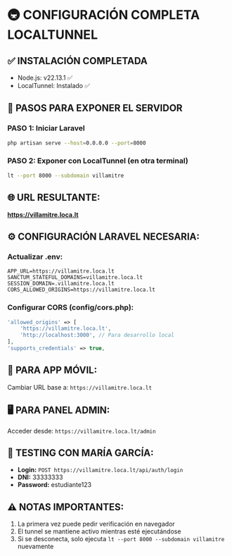 # 🚇 CONFIGURACIÓN COMPLETA LOCALTUNNEL

## ✅ INSTALACIÓN COMPLETADA
- Node.js: v22.13.1 ✅
- LocalTunnel: Instalado ✅

## 🚀 PASOS PARA EXPONER EL SERVIDOR

### PASO 1: Iniciar Laravel
```bash
php artisan serve --host=0.0.0.0 --port=8000
```

### PASO 2: Exponer con LocalTunnel (en otra terminal)
```bash
lt --port 8000 --subdomain villamitre
```

## 🌐 URL RESULTANTE:
**https://villamitre.loca.lt**

## ⚙️ CONFIGURACIÓN LARAVEL NECESARIA:

### Actualizar .env:
```env
APP_URL=https://villamitre.loca.lt
SANCTUM_STATEFUL_DOMAINS=villamitre.loca.lt
SESSION_DOMAIN=.villamitre.loca.lt
CORS_ALLOWED_ORIGINS=https://villamitre.loca.lt
```

### Configurar CORS (config/cors.php):
```php
'allowed_origins' => [
    'https://villamitre.loca.lt',
    'http://localhost:3000', // Para desarrollo local
],
'supports_credentials' => true,
```

## 📱 PARA APP MÓVIL:
Cambiar URL base a: `https://villamitre.loca.lt`

## 🖥️ PARA PANEL ADMIN:
Acceder desde: `https://villamitre.loca.lt/admin`

## 🔐 TESTING CON MARÍA GARCÍA:
- **Login:** `POST https://villamitre.loca.lt/api/auth/login`
- **DNI:** 33333333
- **Password:** estudiante123

## ⚠️ NOTAS IMPORTANTES:
1. La primera vez puede pedir verificación en navegador
2. El tunnel se mantiene activo mientras esté ejecutándose
3. Si se desconecta, solo ejecuta `lt --port 8000 --subdomain villamitre` nuevamente
